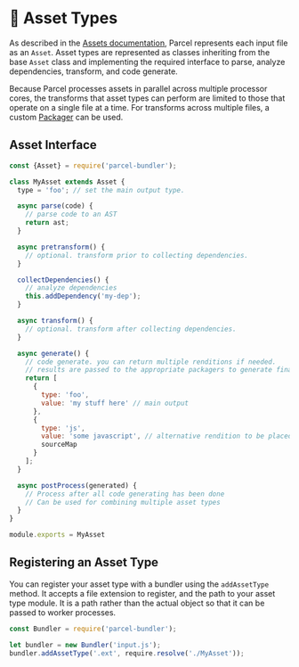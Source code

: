 # 📝 Asset Types

As described in the [Assets documentation](assets_transforms.html), Parcel represents each input file as an `Asset`. Asset types are represented as classes inheriting from the base `Asset` class and implementing the required interface to parse, analyze dependencies, transform, and code generate.

Because Parcel processes assets in parallel across multiple processor cores, the transforms that asset types can perform are limited to those that operate on a single file at a time. For transforms across multiple files, a custom [Packager](packagers.html) can be used.

## Asset Interface

```javascript
const {Asset} = require('parcel-bundler');

class MyAsset extends Asset {
  type = 'foo'; // set the main output type.

  async parse(code) {
    // parse code to an AST
    return ast;
  }

  async pretransform() {
    // optional. transform prior to collecting dependencies.
  }

  collectDependencies() {
    // analyze dependencies
    this.addDependency('my-dep');
  }

  async transform() {
    // optional. transform after collecting dependencies.
  }

  async generate() {
    // code generate. you can return multiple renditions if needed.
    // results are passed to the appropriate packagers to generate final bundles.
    return [
      {
        type: 'foo',
        value: 'my stuff here' // main output
      },
      {
        type: 'js',
        value: 'some javascript', // alternative rendition to be placed in JS bundle if needed
        sourceMap
      }
    ];
  }

  async postProcess(generated) {
    // Process after all code generating has been done
    // Can be used for combining multiple asset types
  }
}

module.exports = MyAsset
```

## Registering an Asset Type

You can register your asset type with a bundler using the `addAssetType` method. It accepts a file extension to register, and the path to your asset type module. It is a path rather than the actual object so that it can be passed to worker processes.

```javascript
const Bundler = require('parcel-bundler');

let bundler = new Bundler('input.js');
bundler.addAssetType('.ext', require.resolve('./MyAsset'));
```
